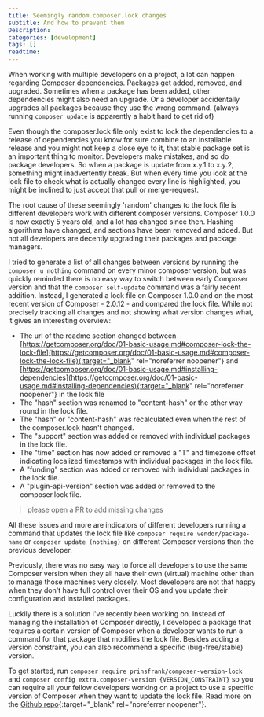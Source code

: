 ```yaml
---
title: Seemingly random composer.lock changes
subtitle: And how to prevent them
Description:
categories: [development]
tags: []
readtime:
---
```


When working with multiple developers on a project, a lot can happen regarding Composer dependencies. Packages get added, removed, and upgraded. Sometimes when a package has been added, other dependencies might also need an upgrade. Or a developer accidentally upgrades all packages because they use the wrong command. (always running ```composer update``` is apparently a habit hard to get rid of)

Even though the composer.lock file only exist to lock the dependencies to a release of dependencies you know for sure combine to an installable release and you might not keep a close eye to it, that stable package set is an important thing to monitor. Developers make mistakes, and so do package developers. So when a package is update from x.y.1 to x.y.2, something might inadvertently break. But when every time you look at the lock file to check what is actually changed every line is highlighted, you might be inclined to just accept that pull or merge-request.

The root cause of these seemingly 'random' changes to the lock file is different developers work with different composer versions. Composer 1.0.0 is now exactly 5 years old, and a lot has changed since then. Hashing algorithms have changed, and sections have been removed and added. But not all developers are decently upgrading their packages and package managers.

I tried to generate a list of all changes between versions by running the ```composer u nothing``` command on every minor composer version, but was quickly reminded there is no easy way to switch between early Composer version and that the ```composer self-update``` command was a fairly recent addition. Instead, I generated a lock file on Composer 1.0.0 and on the most recent version of Composer - 2.0.12 - and compared the lock file. While not precisely tracking all changes and not showing what version changes what, it gives an interesting overview: 

- The url of the readme section changed between [https://getcomposer.org/doc/01-basic-usage.md#composer-lock-the-lock-file](https://getcomposer.org/doc/01-basic-usage.md#composer-lock-the-lock-file){:target="_blank" rel="noreferrer noopener"} and [https://getcomposer.org/doc/01-basic-usage.md#installing-dependencies](https://getcomposer.org/doc/01-basic-usage.md#installing-dependencies){:target="_blank" rel="noreferrer noopener"} in the lock file
- The "hash" section was renamed to "content-hash" or the other way round in the lock file.
- The "hash" or "content-hash" was recalculated even when the rest of the composer.lock hasn't changed.
- The "support" section was added or removed with individual packages in the lock file.
- The "time" section has now added or removed a "T" and timezone offset indicating localized timestamps with individual packages in the lock file.
- A "funding" section was added or removed with individual packages in the lock file.
- A "plugin-api-version" section was added or removed to the composer.lock file. 
> please open a PR to add missing changes

All these issues and more are indicators of different developers running a command that updates the lock file like ```composer require vendor/package-name``` or ```composer update (nothing)``` on different Composer versions than the previous developer.

Previously, there was no easy way to force all developers to use the same Composer version when they all have their own (virtual) machine other than to manage those machines very closely. Most developers are not that happy when they don't have full control over their OS and you update their configuration and installed packages.

Luckily there is a solution I've recently been working on. Instead of managing the installation of Composer directly, I developed a package that requires a certain version of Composer when a developer wants to run a command for that package that modifies the lock file. Besides adding a version constraint, you can also recommend a specific (bug-free/stable) version. 

To get started, run ```composer require prinsfrank/composer-version-lock``` and ```composer config extra.composer-version {VERSION_CONSTRAINT}``` so you can require all your fellow developers working on a project to use a specific version of Composer when they want to update the lock file. Read more on the [Github repo](https://github.com/PrinsFrank/composer-version-lock){:target="_blank" rel="noreferrer noopener"}.
